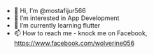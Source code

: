 - 👋 Hi, I’m @mostafijur566
- 👀 I’m interested in App Development
- 🌱 I’m currently learning flutter
- 📫 How to reach me - knock me on Facebook, https://www.facebook.com/wolverine056

<!---
mostafijur566/mostafijur566 is a ✨ special ✨ repository because its `README.md` (this file) appears on your GitHub profile.
You can click the Preview link to take a look at your changes.
--->
